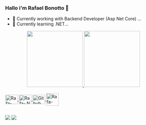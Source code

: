 ### Hallo i'm Rafael Bonotto 👋

- 🔭 Currently working with Backend Developer (Asp Net Core) ...
- 🌱 Currently learning .NET...

<div align="center">
  <a href="https://github.com/RafaelBonotto">
  <img height="180em" src="https://github-readme-stats.vercel.app/api?username=RafaelBonotto&show_icons=true&theme=dracula&include_all_commits=true&count_private=true"/>
  <img height="180em" src="https://github-readme-stats.vercel.app/api/top-langs/?username=RafaelBonotto&layout=compact&langs_count=7&theme=dracula"/>
</div>
<div style="display: inline_block"><br>
  <img align="center" alt="Rafa-C#" height="30" width="40" src="src="https://cdn.jsdelivr.net/gh/devicons/devicon/icons/csharp/csharp-original.svg">
  <img align="center" alt="Rafa-.NET" height="30" width="40" src="https://cdn.jsdelivr.net/gh/devicons/devicon/icons/dotnetcore/dotnetcore-original.svg">
  <img align="center" alt="Github" height="30" width="40" src="https://cdn.jsdelivr.net/gh/devicons/devicon/icons/github/github-original-wordmark.svg">  
  <img align="center" alt="Rafa-Mysqlheight="30" width="40" src="https://cdn.jsdelivr.net/gh/devicons/devicon/icons/mysql/mysql-original-wordmark.svg">
</div>
  
  ##
 
<div>   
  <a href = "mailto:rafareisaba@gmail.com"><img src="https://img.shields.io/badge/-Gmail-%23333?style=for-the-badge&logo=gmail&logoColor=white" target="_blank"></a>
  <a href="https://www.linkedin.com/in/bonottorafael/" target="_blank"><img src="https://img.shields.io/badge/-LinkedIn-%230077B5?style=for-the-badge&logo=linkedin&logoColor=white" target="_blank"></a> 
</div>
 
 
 
<!--
**RafaelBonotto/RafaelBonotto** is a ✨ _special_ ✨ repository because its `README.md` (this file) appears on your GitHub profile.

Here are some ideas to get you started:

- 🔭 Currently working with Backend Developer (Asp Net Core) ...
- 🌱 Currently learning .NET...
- 👯 I’m looking to collaborate on ...
- 🤔 I’m looking for help with ...
- 💬 Ask me about ...
- 📫 How to reach me: ...
- 😄 Pronouns: ...
- ⚡ Fun fact: ...
-->
